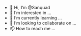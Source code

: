 - 👋 Hi, I’m @Sanquad
- 👀 I’m interested in ...
- 🌱 I’m currently learning ...
- 💞️ I’m looking to collaborate on ...
- 📫 How to reach me ...

<!---
Sanquad/Sanquad is a ✨ special ✨ repository because its `README.md` (this file) appears on your GitHub profile.
You can click the Preview link to take a look at your changes.
--->
